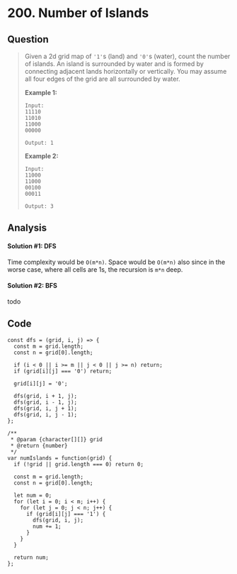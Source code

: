 # 200. Number of Islands

##  Question

> Given a 2d grid map of `'1'`s \(land\) and `'0'`s \(water\), count the number of islands. An island is surrounded by water and is formed by connecting adjacent lands horizontally or vertically. You may assume all four edges of the grid are all surrounded by water.
>
> **Example 1:**
>
> ```text
> Input:
> 11110
> 11010
> 11000
> 00000
>
> Output: 1
> ```
>
> **Example 2:**
>
> ```text
> Input:
> 11000
> 11000
> 00100
> 00011
>
> Output: 3
> ```

## Analysis

#### Solution \#1: DFS

Time complexity would be `O(m*n)`. Space would be `O(m*n)` also since in the worse case, where all cells are 1s, the recursion is `m*n` deep.

#### Solution \#2: BFS

todo

## Code

```text
const dfs = (grid, i, j) => {
  const m = grid.length;
  const n = grid[0].length;

  if (i < 0 || i >= m || j < 0 || j >= n) return;
  if (grid[i][j] === '0') return;
  
  grid[i][j] = '0';
  
  dfs(grid, i + 1, j);
  dfs(grid, i - 1, j);
  dfs(grid, i, j + 1);
  dfs(grid, i, j - 1);
};

/**
 * @param {character[][]} grid
 * @return {number}
 */
var numIslands = function(grid) {
  if (!grid || grid.length === 0) return 0;

  const m = grid.length;
  const n = grid[0].length;
  
  let num = 0;
  for (let i = 0; i < m; i++) {
    for (let j = 0; j < n; j++) {
      if (grid[i][j] === '1') {
        dfs(grid, i, j);
        num += 1;
      }
    }
  }
  
  return num;
};
```

